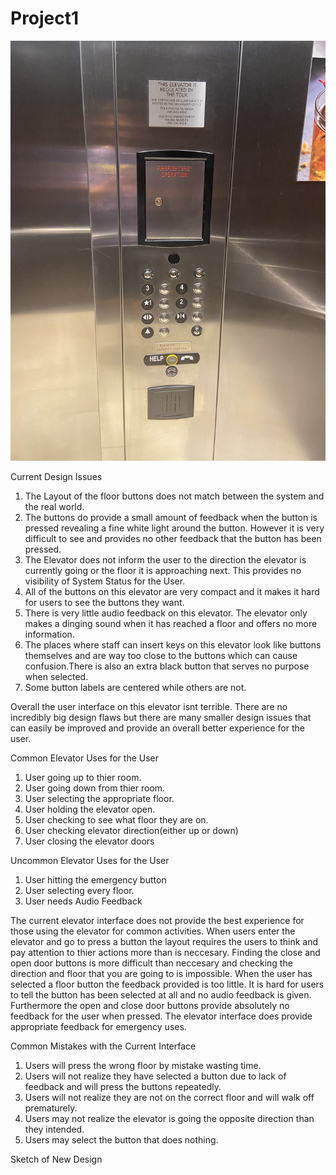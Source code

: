 # Project1
![](Images/StartingElevatorInterface.jpg)

Current Design Issues
1. The Layout of the floor buttons does not match between the system and the real world.
2. The buttons do provide a small amount of feedback when the button is pressed revealing a fine white light around the button.
   However it is very difficult to see and provides no other feedback that the button has been pressed. 
3. The Elevator does not inform the user to the direction the elevator is currently going or the floor it is approaching next. This provides no visibility of System Status for the User.
4. All of the buttons on this elevator are very compact and it makes it hard for users to see the buttons they want.
5. There is very little audio feedback on this elevator. The elevator only makes a dinging sound when it has reached a floor and offers no more information.
6. The places where staff can insert keys on this elevator look like buttons themselves and are way too close to the buttons which can cause confusion.There is also an extra black button that serves no purpose when selected.
7. Some button labels are centered while others are not.

Overall the user interface on this elevator isnt terrible. There are no incredibly big design flaws but there are many smaller design issues that can easily be improved and provide an overall better experience for the user.


Common Elevator Uses for the User
1. User going up to thier room.
2. User going down from thier room.
3. User selecting the appropriate floor.
4. User holding the elevator open.
5. User checking to see what floor they are on.
6. User checking elevator direction(either up or down)
7. User closing the elevator doors




Uncommon Elevator Uses for the User
1. User hitting the emergency button 
2. User selecting every floor.
3. User needs Audio Feedback 

The current elevator interface does not provide the best experience for those using the elevator for common activities.
When users enter the elevator and go to press a button the layout requires the users to think and pay attention to thier actions more than is neccesary. Finding the close and open door buttons is more difficult than neccesary and checking the direction and floor that you are going to is impossible. When the user has selected a floor button the feedback provided is too little. It is hard for users to tell the button has been selected at all and no audio feedback is given. Furthermore the open and close door buttons provide absolutely no feedback for the user when pressed. The elevator interface does provide appropriate feedback for emergency uses.

Common Mistakes with the Current Interface
1. Users will press the wrong floor by mistake wasting time.
2. Users will not realize they have selected a button due to lack of feedback and will press the buttons repeatedly.
3. Users will not realize they are not on the correct floor and will walk off prematurely.
4. Users may not realize the elevator is going the opposite direction than they intended.
5. Users may select the button that does nothing.


Sketch of New Design









